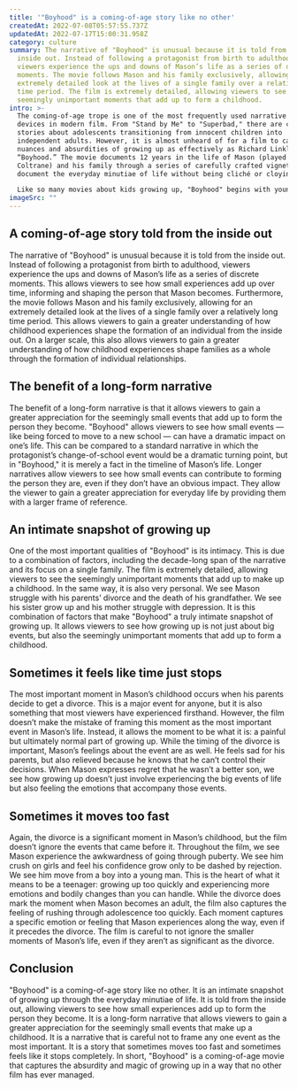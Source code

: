 ```yaml
---
title: '"Boyhood" is a coming-of-age story like no other'
createdAt: 2022-07-08T05:57:55.737Z
updatedAt: 2022-07-17T15:00:31.958Z
category: culture
summary: The narrative of "Boyhood" is unusual because it is told from the
  inside out. Instead of following a protagonist from birth to adulthood,
  viewers experience the ups and downs of Mason’s life as a series of discrete
  moments. The movie follows Mason and his family exclusively, allowing for an
  extremely detailed look at the lives of a single family over a relatively long
  time period. The film is extremely detailed, allowing viewers to see the
  seemingly unimportant moments that add up to form a childhood.
intro: >-
  The coming-of-age trope is one of the most frequently used narrative
  devices in modern film. From "Stand by Me" to "Superbad," there are countless
  stories about adolescents transitioning from innocent children into
  independent adults. However, it is almost unheard of for a film to capture the
  nuances and absurdities of growing up as effectively as Richard Linklater’s
  “Boyhood.” The movie documents 12 years in the life of Mason (played by Ellar
  Coltrane) and his family through a series of carefully crafted vignettes that
  document the everyday minutiae of life without being cliché or cloying.

  Like so many movies about kids growing up, "Boyhood" begins with young Mason being uprooted from his home in Texas and forced to migrate to new cities as he grows older. What makes this movie unique, however, is that all these major events occur over an 11-year period while Linklater was filming with the same actors at different points in their lives. The result is something like a documentary on human development — funny, sad, awkward, and everything in between — presented through the lens of an intimate cinematic experience.
imageSrc: ""
---
```


## A coming-of-age story told from the inside out

The narrative of "Boyhood" is unusual because it is told from the inside out. Instead of following a protagonist from birth to adulthood, viewers experience the ups and downs of Mason’s life as a series of discrete moments. This allows viewers to see how small experiences add up over time, informing and shaping the person that Mason becomes. Furthermore, the movie follows Mason and his family exclusively, allowing for an extremely detailed look at the lives of a single family over a relatively long time period. This allows viewers to gain a greater understanding of how childhood experiences shape the formation of an individual from the inside out. On a larger scale, this also allows viewers to gain a greater understanding of how childhood experiences shape families as a whole through the formation of individual relationships.

## The benefit of a long-form narrative

The benefit of a long-form narrative is that it allows viewers to gain a greater appreciation for the seemingly small events that add up to form the person they become. "Boyhood" allows viewers to see how small events — like being forced to move to a new school — can have a dramatic impact on one’s life. This can be compared to a standard narrative in which the protagonist’s change-of-school event would be a dramatic turning point, but in "Boyhood," it is merely a fact in the timeline of Mason’s life. Longer narratives allow viewers to see how small events can contribute to forming the person they are, even if they don’t have an obvious impact. They allow the viewer to gain a greater appreciation for everyday life by providing them with a larger frame of reference.

## An intimate snapshot of growing up

One of the most important qualities of "Boyhood" is its intimacy. This is due to a combination of factors, including the decade-long span of the narrative and its focus on a single family. The film is extremely detailed, allowing viewers to see the seemingly unimportant moments that add up to make up a childhood. In the same way, it is also very personal. We see Mason struggle with his parents’ divorce and the death of his grandfather. We see his sister grow up and his mother struggle with depression. It is this combination of factors that make "Boyhood" a truly intimate snapshot of growing up. It allows viewers to see how growing up is not just about big events, but also the seemingly unimportant moments that add up to form a childhood.

## Sometimes it feels like time just stops

The most important moment in Mason’s childhood occurs when his parents decide to get a divorce. This is a major event for anyone, but it is also something that most viewers have experienced firsthand. However, the film doesn’t make the mistake of framing this moment as the most important event in Mason’s life. Instead, it allows the moment to be what it is: a painful but ultimately normal part of growing up.
While the timing of the divorce is important, Mason’s feelings about the event are as well. He feels sad for his parents, but also relieved because he knows that he can’t control their decisions. When Mason expresses regret that he wasn’t a better son, we see how growing up doesn’t just involve experiencing the big events of life but also feeling the emotions that accompany those events.

## Sometimes it moves too fast

Again, the divorce is a significant moment in Mason’s childhood, but the film doesn’t ignore the events that came before it. Throughout the film, we see Mason experience the awkwardness of going through puberty. We see him crush on girls and feel his confidence grow only to be dashed by rejection. We see him move from a boy into a young man.
This is the heart of what it means to be a teenager: growing up too quickly and experiencing more emotions and bodily changes than you can handle. While the divorce does mark the moment when Mason becomes an adult, the film also captures the feeling of rushing through adolescence too quickly. Each moment captures a specific emotion or feeling that Mason experiences along the way, even if it precedes the divorce. The film is careful to not ignore the smaller moments of Mason’s life, even if they aren’t as significant as the divorce.

## Conclusion

"Boyhood" is a coming-of-age story like no other. It is an intimate snapshot of growing up through the everyday minutiae of life. It is told from the inside out, allowing viewers to see how small experiences add up to form the person they become. It is a long-form narrative that allows viewers to gain a greater appreciation for the seemingly small events that make up a childhood. It is a narrative that is careful not to frame any one event as the most important. It is a story that sometimes moves too fast and sometimes feels like it stops completely. In short, "Boyhood" is a coming-of-age movie that captures the absurdity and magic of growing up in a way that no other film has ever managed.
